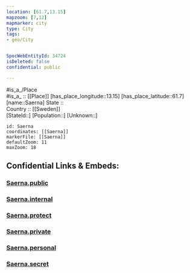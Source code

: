 ```yaml
---
location: [61.7,13.15] 
mapzoom: [7,12] 
mapmarker: city 
type: City
tags:
- geo/City


SpocWebEntityId: 34724
isDeleted: false
confidential: public

---
```

#is_a_/Place  
#is_a_ :: [[Place]] 
[has_place_longitude::13.15] 
[has_place_latitude::61.7] 
[name::Saerna] 
State ::  
Country :: [[Sweden]]  
[StateId::] 
[Population::] 
[Unknown::] 


```leaflet
id: Saerna
coordinates: [[Saerna]] 
markerFile: [[Saerna]] 
defaultZoom: 11 
maxZoom: 18
```


## Confidential Links & Embeds: 

### [Saerna.public](/_public/\Earth\Continent\Europe\Europe~North\Sweden\Provinces~Sweden\Dalarna\CitySaerna.public.md) 

### [Saerna.internal](/_internal/\Earth\Continent\Europe\Europe~North\Sweden\Provinces~Sweden\Dalarna\CitySaerna.internal.md) 

### [Saerna.protect](/_protect/\Earth\Continent\Europe\Europe~North\Sweden\Provinces~Sweden\Dalarna\CitySaerna.protect.md) 

### [Saerna.private](/_private/\Earth\Continent\Europe\Europe~North\Sweden\Provinces~Sweden\Dalarna\CitySaerna.private.md) 

### [Saerna.personal](/_personal/\Earth\Continent\Europe\Europe~North\Sweden\Provinces~Sweden\Dalarna\CitySaerna.personal.md) 

### [Saerna.secret](/_secret/\Earth\Continent\Europe\Europe~North\Sweden\Provinces~Sweden\Dalarna\CitySaerna.secret.md)


